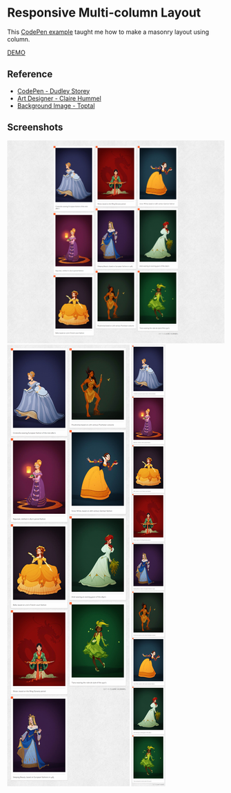 # Responsive Multi-column Layout

This [CodePen example](https://codepen.io/dudleystorey/full/yqrhw/) taught me how to make a masonry layout using column.

[DEMO](https://goofy-brattain-53a2d8.netlify.app/src/)

## Reference

- [CodePen - Dudley Storey](https://codepen.io/dudleystorey/full/yqrhw/)  
- [Art Designer - Claire Hummel](https://clairehummel.com)  
- [Background Image - Toptal](https://www.toptal.com/designers/subtlepatterns/scribble-light/)

## Screenshots

<img src="./screenshots/desktop.png" title="desktop">
<img src="./screenshots/tablet.png" title="tablet">
<img src="./screenshots/mobile.png" title="mobile">